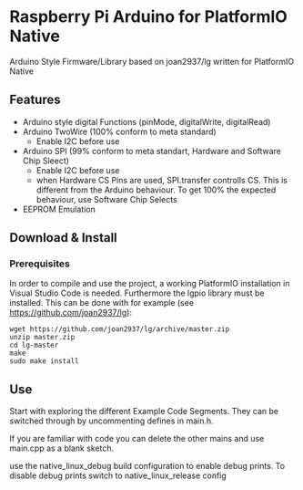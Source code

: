 # Raspberry Pi Arduino for PlatformIO Native
Arduino Style Firmware/Library based on joan2937/lg written for PlatformIO Native


## Features

* Arduino style digital Functions (pinMode, digitalWrite, digitalRead)
* Arduino TwoWire (100% conform to meta standard)
    - Enable I2C before use
* Arduino SPI (99% conform to meta standart, Hardware and Software Chip Sleect)
    - Enable I2C before use
    - when Hardware CS Pins are used, SPI.transfer controlls CS. This is different from the Arduino behaviour. To get 100% the expected behaviour, use Software Chip Selects
* EEPROM Emulation



## Download & Install

### Prerequisites

In order to compile and use the project, a working PlatformIO installation in Visual Studio Code is needed. Furthermore the lgpio library must be installed. This can be done with for example (see https://github.com/joan2937/lg):

```shell
wget https://github.com/joan2937/lg/archive/master.zip
unzip master.zip
cd lg-master
make
sudo make install

```

## Use

Start with exploring the different Example Code Segments. They can be switched through by uncommenting defines in main.h.

If you are familiar with code you can delete the other mains and use main.cpp as a blank sketch.

use the native_linux_debug build configuration to enable debug prints. 
To disable debug prints switch to native_linux_release config